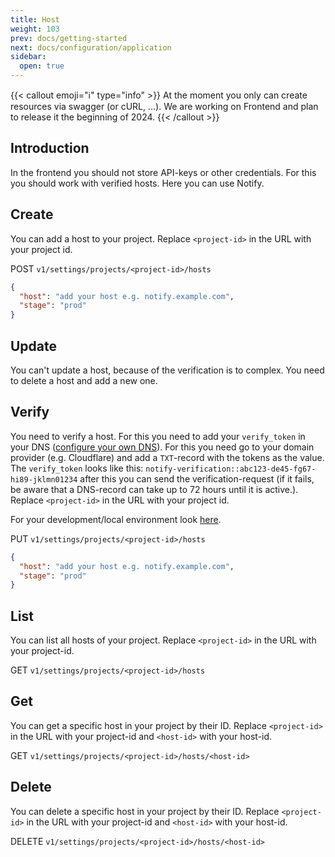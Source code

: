 ```yaml
---
title: Host
weight: 103
prev: docs/getting-started
next: docs/configuration/application
sidebar:
  open: true
---
```


{{< callout emoji="ℹ️" type="info" >}}
At the moment you only can create resources via swagger (or cURL, ...). We are working on Frontend and plan to release
it the beginning of 2024.
{{< /callout >}}

## Introduction

In the frontend you should not store API-keys or other credentials. For this you should work with verified hosts. Here
you can use Notify.

## Create

You can add a host to your project. Replace `<project-id>` in the URL with your project id.

POST `v1/settings/projects/<project-id>/hosts`

```json {filename="body"}
{
  "host": "add your host e.g. notify.example.com",
  "stage": "prod"
}
```

## Update

You can't update a host, because of the verification is to complex. You need to delete a host and add a new one.

## Verify

You need to verify a host. For this you need to add your `verify_token` in your
DNS ([configure your own DNS](/docs/self-hosted/domain#dns)). For this you need go to your domain provider (e.g.
Cloudflare) and add a `TXT`-record with the tokens as the value. The `verify_token` looks like
this: `notify-verification::abc123-de45-fg67-hi89-jklmn01234` after this you can send the verification-request (if it
fails, be aware that a DNS-record can take up to 72 hours until it is active.). Replace `<project-id>` in the URL with
your project id.

For your development/local environment look [here](/docs/development/localhost#dns).

PUT `v1/settings/projects/<project-id>/hosts`

```json {filename="body"}
{
  "host": "add your host e.g. notify.example.com",
  "stage": "prod"
}
```

## List

You can list all hosts of your project. Replace `<project-id>` in the URL with your project-id.

GET `v1/settings/projects/<project-id>/hosts`

## Get

You can get a specific host in your project by their ID. Replace `<project-id>` in the URL with your project-id and `<host-id>` with your host-id.

GET `v1/settings/projects/<project-id>/hosts/<host-id>`

## Delete

You can delete a specific host in your project by their ID. Replace `<project-id>` in the URL with your project-id and `<host-id>` with your host-id.

DELETE `v1/settings/projects/<project-id>/hosts/<host-id>`




